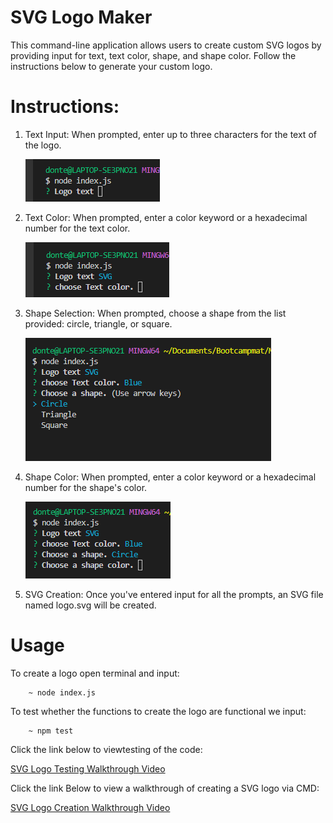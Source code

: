 # SVG Logo Maker

This command-line application allows users to create custom SVG logos by providing input for text, text color, shape, and shape color. Follow the instructions below to generate your custom logo.

# Instructions:
1. Text Input: When prompted, enter up to three characters for the text of the logo.

    ![alt text](<images/Screenshot 2024-03-20 171804.png>)

2. Text Color: When prompted, enter a color keyword or a hexadecimal number for the text color.

    ![alt text](<images/Screenshot 2024-03-20 171829.png>)

3. Shape Selection: When prompted, choose a shape from the list provided: circle, triangle, or square.

    ![alt text](<images/Screenshot 2024-03-20 171859.png>)

4. Shape Color: When prompted, enter a color keyword or a hexadecimal number for the shape's color.

    ![alt text](<images/Screenshot 2024-03-20 171922.png>)

5. SVG Creation: Once you've entered input for all the prompts, an SVG file named logo.svg will be created.

# Usage

To create a logo open terminal and input:

        ~ node index.js

To test whether the functions to create the logo are functional we input:

        ~ npm test

Click the link below to viewtesting of the code:

[SVG Logo Testing Walkthrough Video](https://drive.google.com/file/d/1KAfCC59HBOC5LLEbLIqBXAvPD6soeYLs/view)

Click the link Below to view a walkthrough of creating a SVG logo via CMD:

[SVG Logo Creation Walkthrough Video](https://drive.google.com/file/d/1oKGi2iiBLxKeZQAw5VXxy__uzw6uItM_/view)